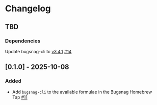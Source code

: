 # Changelog

## TBD

### Dependencies

Update bugsnag-cli to [v3.4.1](https//github.com/bugsnag/bugsnag-cli/releases/tag/v3.4.1) [#14](https://github.com/bugsnag/homebrew-tap/pull/14)

## [0.1.0] - 2025-10-08

### Added

- Add `bugsnag-cli` to the available formulae in the Bugsnag Homebrew Tap [#11](https://github.com/bugsnag/homebrew-tap/pull/11)

